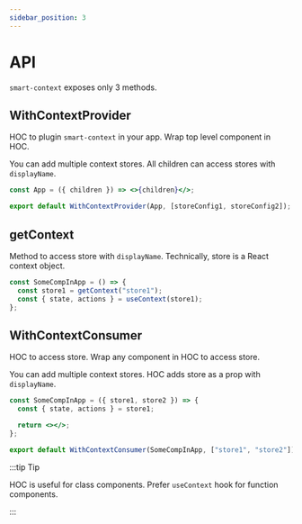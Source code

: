 ```yaml
---
sidebar_position: 3
---
```


# API

`smart-context` exposes only 3 methods.

## WithContextProvider

HOC to plugin `smart-context` in your app. Wrap top level component in HOC.

You can add multiple context stores. All children can access stores with `displayName`.

```jsx
const App = ({ children }) => <>{children}</>;

export default WithContextProvider(App, [storeConfig1, storeConfig2]);
```

## getContext

Method to access store with `displayName`. Technically, store is a React context object.

```jsx
const SomeCompInApp = () => {
  const store1 = getContext("store1");
  const { state, actions } = useContext(store1);
};
```

## WithContextConsumer

HOC to access store. Wrap any component in HOC to access store.

You can add multiple context stores. HOC adds store as a prop with `displayName`.

```jsx
const SomeCompInApp = ({ store1, store2 }) => {
  const { state, actions } = store1;

  return <></>;
};

export default WithContextConsumer(SomeCompInApp, ["store1", "store2"]);
```

:::tip Tip

HOC is useful for class components. Prefer `useContext` hook for function components.

:::
